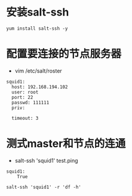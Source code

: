 # 安装salt-ssh
```
yum install salt-ssh -y
```

# 配置要连接的节点服务器
* vim /etc/salt/roster
```
squid1:
  host: 192.168.194.102
  user: root
  port: 22
  passwd: 111111
  priv: 

  timeout: 3
```

# 测式master和节点的连通
* salt-ssh 'squid1' test.ping
```
squid1:
    True
```
```
salt-ssh 'squid1' -r 'df -h'
```